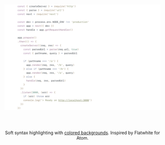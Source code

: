 <p align="center"><img src="screenshot.png" width="797.5" /></p>

<br><br>
<p align="center">Soft syntax highlighting with <a href="https://github.com/Microsoft/vscode/issues/16461">colored backgrounds</a>. Inspired by Flatwhite for Atom.</p>